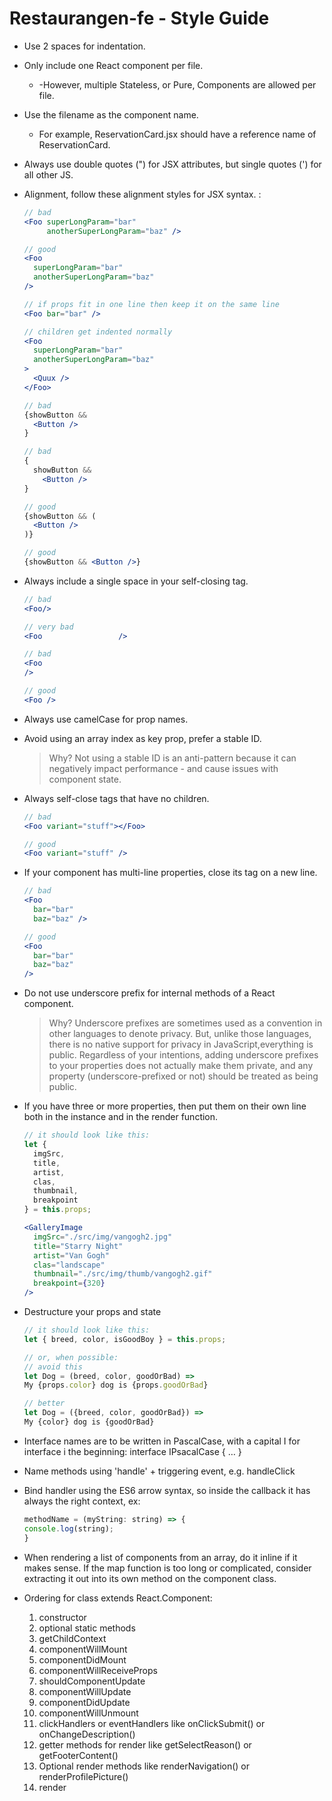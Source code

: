 # Restaurangen-fe - Style Guide

- Use 2 spaces for indentation.

- Only include one React component per file.
  - -However, multiple Stateless, or Pure, Components are allowed per file.

- Use the filename as the component name.
  - For example, ReservationCard.jsx should have a reference name of ReservationCard.

- Always use double quotes (") for JSX attributes, but single quotes (') for all other JS.

- Alignment, follow these alignment styles for JSX syntax. :

    ```jsx
    // bad
    <Foo superLongParam="bar"
         anotherSuperLongParam="baz" />

    // good
    <Foo
      superLongParam="bar"
      anotherSuperLongParam="baz"
    />

    // if props fit in one line then keep it on the same line
    <Foo bar="bar" />

    // children get indented normally
    <Foo
      superLongParam="bar"
      anotherSuperLongParam="baz"
    >
      <Quux />
    </Foo>

    // bad
    {showButton &&
      <Button />
    }

    // bad
    {
      showButton &&
        <Button />
    }

    // good
    {showButton && (
      <Button />
    )}

    // good
    {showButton && <Button />}
    ```  

- Always include a single space in your self-closing tag.

     ```jsx
    // bad
    <Foo/>

    // very bad
    <Foo                 />

    // bad
    <Foo
     />

    // good
    <Foo />
    ```

- Always use camelCase for prop names.

- Avoid using an array index as key prop, prefer a stable ID.
  > Why? Not using a stable ID is an anti-pattern because it can negatively impact performance - and cause issues with component state.

- Always self-close tags that have no children.

    ```jsx
    // bad
    <Foo variant="stuff"></Foo>

    // good
    <Foo variant="stuff" />
    ```

- If your component has multi-line properties, close its tag on a new line.

    ```jsx
    // bad
    <Foo
      bar="bar"
      baz="baz" />

    // good
    <Foo
      bar="bar"
      baz="baz"
    />
    ```

- Do not use underscore prefix for internal methods of a React component.
  > Why? Underscore prefixes are sometimes used as a convention in other languages to denote privacy. But, unlike those languages, there is no native support for privacy in JavaScript,everything is public. Regardless of your intentions, adding underscore prefixes to your properties does not actually make them private, and any property (underscore-prefixed or not) should be treated as being public.

- If you have three or more properties, then put them on their own line both in the instance and in the render function.

    ```jsx
    // it should look like this:
    let {
      imgSrc,
      title,
      artist,
      clas,
      thumbnail,
      breakpoint
    } = this.props;

    <GalleryImage
      imgSrc="./src/img/vangogh2.jpg"
      title="Starry Night"
      artist="Van Gogh"
      clas="landscape"
      thumbnail="./src/img/thumb/vangogh2.gif"
      breakpoint={320}
    />
    ```

- Destructure your props and state

    ```jsx
    // it should look like this:
    let { breed, color, isGoodBoy } = this.props;

    // or, when possible:
    // avoid this
    let Dog = (breed, color, goodOrBad) =>
    My {props.color} dog is {props.goodOrBad}

    // better
    let Dog = ({breed, color, goodOrBad}) =>
    My {color} dog is {goodOrBad}
    ```

- Interface names are to be written in PascalCase, with a capital I for interface i the beginning: interface IPsacalCase { … }

- Name methods using 'handle' + triggering event, e.g. handleClick

- Bind handler using the ES6 arrow syntax, so inside the callback it has always the right context, ex:

    ```jsx
    methodName = (myString: string) => {
    console.log(string);
    }
    ```

- When rendering a list of components from an array, do it inline if it makes sense. If the map function is too long or complicated, consider extracting it out into its own method on the component class.

- Ordering for class extends React.Component:
  1. constructor
  2. optional static methods
  3. getChildContext
  4. componentWillMount
  5. componentDidMount
  6. componentWillReceiveProps
  7. shouldComponentUpdate
  8. componentWillUpdate
  9. componentDidUpdate
  10. componentWillUnmount
  11. clickHandlers or eventHandlers like onClickSubmit() or onChangeDescription()
  12. getter methods for render like getSelectReason() or getFooterContent()
  13. Optional render methods like renderNavigation() or renderProfilePicture()
  14. render

